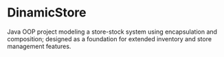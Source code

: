 # DinamicStore
 Java OOP project modeling a store-stock system using encapsulation and composition; designed as a foundation for extended inventory and store management features.
